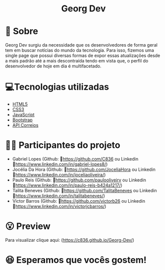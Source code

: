 <h1 align='center'>
    Georg Dev
</h1>

# 🤔 Sobre
Georg Dev surgiu da necessidade que os desenvolvedores de forma geral tem em buscar notícias do mundo da tecnologia. 
Para isso, fizemos uma single page que possui diversas formas de expor essas atualizações desde a mais padrão até a mais descontraída tendo em vista que, 
o perfil do desenvolvedor de hoje em dia é multifacetado.

# 💻Tecnologias utilizadas

- [HTML5](https://developer.mozilla.org/pt-BR/docs/Web/HTML/HTML5)
- [CSS3](https://www.w3.org/Style/CSS/Overview.en.html)
- [JavaScript](https://www.javascript.com/)
- [Bootstrap](https://getbootstrap.com/)
- [API Correios](https://developer.marvel.com/)

# :boy::girl: Participantes do projeto

- Gabriel Lopes (Github: :link:https://github.com/C836 ou Linkedin :link:https://www.linkedin.com/in/gabriel-lopes8/) 
- Jocélia Da Hora (Github: :link:https://github.com/JoceliaHora ou Linkedin :link:https://www.linkedin.com/in/joceliaoliveira/) 
- Paulo Reis (Github: :link:https://github.com/paulooliveirv ou Linkedin :link:https://www.linkedin.com/in/paulo-reis-b424a1217/) 
- Talita Beneves (Github: :link:https://github.com/TalitaBeneves ou Linkedin :link:https://www.linkedin.com/in/talitabeneves/) 
- Victor Barros (Github: :link:https://github.com/victorb26 ou Linkedin :link:https://www.linkedin.com/in/victorjcbarros/) 

# 😮 Preview

Para visualizar clique aqui: (https://c836.github.io/Georg-Dev/) 

# :laughing: Esperamos que vocês gostem! 
